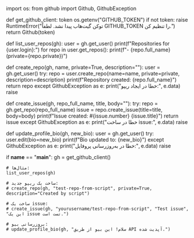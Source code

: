 import os:
from github import Github, GithubException

def get_github_client:
    token  os.getenv("GITHUB_TOKEN")
    if not token:
        raise RuntimeError("توکن گیت‌هاب پیدا نشد. لطفاً GITHUB_TOKEN را تنظیم کن.")
    return Github(token)

def list_user_repos(gh):
    user = gh.get_user()
    print(f"Repositories for {user.login}:")
    for repo in user.get_repos():
        print(f"- {repo.full_name}  (private={repo.private})")

def create_repo(gh, name, private=True, description=""):
    user = gh.get_user()
    try:
        repo = user.create_repo(name=name, private=private, description=description)
        print(f"Repository created: {repo.full_name}")
        return repo
    except GithubException as e:
        print("خطا در ایجاد ریپو:", e.data)
        raise

def create_issue(gh, repo_full_name, title, body=""):
    try:
        repo = gh.get_repo(repo_full_name)
        issue = repo.create_issue(title=title, body=body)
        print(f"Issue created: #{issue.number} {issue.title}")
        return issue
    except GithubException as e:
        print("خطا در ساخت issue:", e.data)
        raise

def update_profile_bio(gh, new_bio):
    user = gh.get_user()
    try:
        user.edit(bio=new_bio)
        print(f"Bio updated to: {new_bio}")
    except GithubException as e:
        print("خطا در به‌روزرسانی پروفایل:", e.data)
        raise

if __name__ == "__main__":
    gh = get_github_client()

    # مثال‌ها:
    list_user_repos(gh)

    # ساخت یک ریپو جدید:
    # create_repo(gh, "test-repo-from-script", private=True, description="Created by script")

    # ساخت یک issue:
    # create_issue(gh, "yourusername/test-repo-from-script", "Test issue", "این یک issue تست است.")

    # بروزرسانی بیو:
    # update_profile_bio(gh, "سلام! این بیو از طریق API آپدیت شده.")

